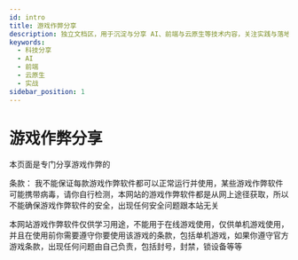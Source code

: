 ```yaml
---
id: intro
title: 游戏作弊分享
description: 独立文档区，用于沉淀与分享 AI、前端与云原生等技术内容，关注实践与落地。
keywords:
  - 科技分享
  - AI
  - 前端
  - 云原生
  - 实战
sidebar_position: 1
---
```


# 游戏作弊分享
本页面是专门分享游戏作弊的

条款：
我不能保证每款游戏作弊软件都可以正常运行并使用，某些游戏作弊软件可能携带病毒，请你自行检测，本网站的游戏作弊软件都是从网上途径获取，所以不能确保游戏作弊软件的安全，出现任何安全问题跟本站无关

本网站游戏作弊软件仅供学习用途，不能用于在线游戏使用，仅供单机游戏使用，并且在使用前你需要遵守你要使用该游戏的条款，包括单机游戏，如果你遵守官方游戏条款，出现任何问题由自己负责，包括封号，封禁，锁设备等等